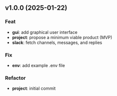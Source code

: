 ## v1.0.0 (2025-01-22)

### Feat

- **gui**: add graphical user interface
- **project**: propose a minimum viable product (MVP)
- **slack**: fetch channels, messages, and replies

### Fix

- **env**: add example .env file

### Refactor

- **project**: initial commit
